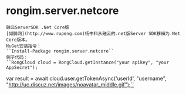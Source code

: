 # rongim.server.netcore
	融云ServerSDK .Net Core版
	[如鹏网](http://www.rupeng.com)杨中科从融云的.net版Server SDK移植为.Net Core版本。
	NuGet安装指令：
	``Install-Package rongim.server.netcore``
	例子代码：
	``RongCloud cloud = RongCloud.getInstance("your apikey", "your AppSecret");
var result = await cloud.user.getTokenAsync('userId', "username", "http://uc.discuz.net/images/noavatar_middle.gif");``
